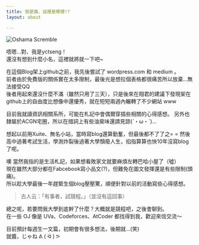 ```yaml
---
title: 我是誰、這裡是哪裡!?
layout: about

---
```


![Oshama Scremble](https://imgur.com/ehfwK0P.jpg)

唔嗯...對、我是yctseng！  
還沒有想到什麼小名，這裡就將就一下吧~

在這個Blog架上github之前，我先後嘗試了 wordpress.com 和 medium 。  
前者由於免費版的關係實在太多限制，最後光是想拉個表格都很痛苦所以放棄...無法接受QQ  
後者用起來還沒什麼不滿（雖然只用了三天），只是後來在翔君的建議下發現架在github上的自由度比想像中還優秀，就在短短兩週內輾轉了不少網站 www


目前我就讀資訊相關系所，可能在札記中會偶爾穿插些相關的心得感想。
另外也隸屬於ACGN宅圈，所以在措詞上有些油臭味還請見諒(´・ω・`)...

想起以前用Xuite、無名小站，當時寫blog還算勤奮，但最後都不了了之= =
然後高中過著考試生活，學測炸裂後過著大學頹廢人生，掐指算算也快10年沒寫blog了呢。

噢 當然我指的是生活札記，如果想看敗家文就要麻煩左轉巴哈小屋了（噓）  
現在雖然大部分都在Fabcebook寫小品文(?)，但難免在圖文發揮還是有些限制(頭痛)。  
所以趁大學最後一年趕緊生個blog壓壓驚，順便針對以前的活動寫些心得感想。

> 古人云：「有事者，試競程。」（並沒有這回事）

總之呢，若要問我大學到底幹了什麼？大概就是競程吧，之後會聊到。  
在一些 OJ 像是 UVa、Codeforces、AtCoder 都找得到我，歡迎來信交流～

目前預計每週生一文篇，初期會有很多想法，後期就…(笑)  
就醬，じゃね ᕕ ( ᐛ ) ᕗ